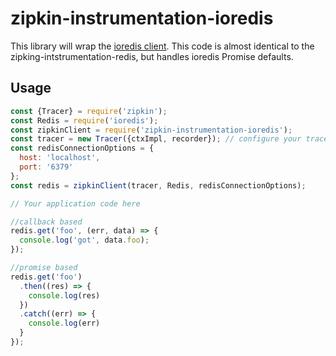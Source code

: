 # zipkin-instrumentation-ioredis

This library will wrap the [ioredis client](https://www.npmjs.com/package/ioredis).
This code is almost identical to the zipking-intstrumentation-redis, but handles ioredis Promise defaults.

## Usage

```javascript
const {Tracer} = require('zipkin');
const Redis = require('ioredis');
const zipkinClient = require('zipkin-instrumentation-ioredis');
const tracer = new Tracer({ctxImpl, recorder}); // configure your tracer properly here
const redisConnectionOptions = {
  host: 'localhost',
  port: '6379'
};
const redis = zipkinClient(tracer, Redis, redisConnectionOptions);

// Your application code here

//callback based
redis.get('foo', (err, data) => {
  console.log('got', data.foo);
});

//promise based
redis.get('foo')
  .then((res) => {
    console.log(res)
  })
  .catch((err) => {
    console.log(err)
  }
});

```
